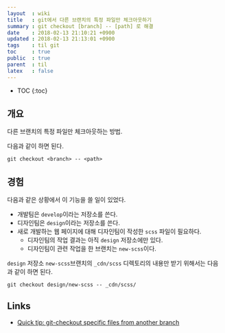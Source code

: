 ```yaml
---
layout  : wiki
title   : git에서 다른 브랜치의 특정 파일만 체크아웃하기
summary : git checkout [branch] -- [path] 로 해결
date    : 2018-02-13 21:10:21 +0900
updated : 2018-02-13 21:13:01 +0900
tags    : til git
toc     : true
public  : true
parent  : til
latex   : false
---
```

* TOC
{:toc}

## 개요

다른 브랜치의 특정 파일만 체크아웃하는 방법.

다음과 같이 하면 된다.

```
git checkout <branch> -- <path>
```

## 경험

다음과 같은 상황에서 이 기능을 쓸 일이 있었다.

* 개발팀은 `develop`이라는 저장소를 쓴다.
* 디자인팀은 `design`이라는 저장소를 쓴다.
* 새로 개발하는 웹 페이지에 대해 디자인팀이 작성한 `scss` 파일이 필요하다.
    * 디자인팀의 작업 결과는 아직 `design` 저장소에만 있다.
    * 디자인팀이 관련 작업을 한 브랜치는 `new-scss`이다.

`design` 저장소 `new-scss`브랜치의 `_cdn/scss` 디렉토리의 내용만 받기 위해서는 다음과 같이 하면 된다.

```
git checkout design/new-scss -- _cdn/scss/
```

## Links

* [Quick tip: git-checkout specific files from another branch](http://nicolasgallagher.com/git-checkout-specific-files-from-another-branch/)


